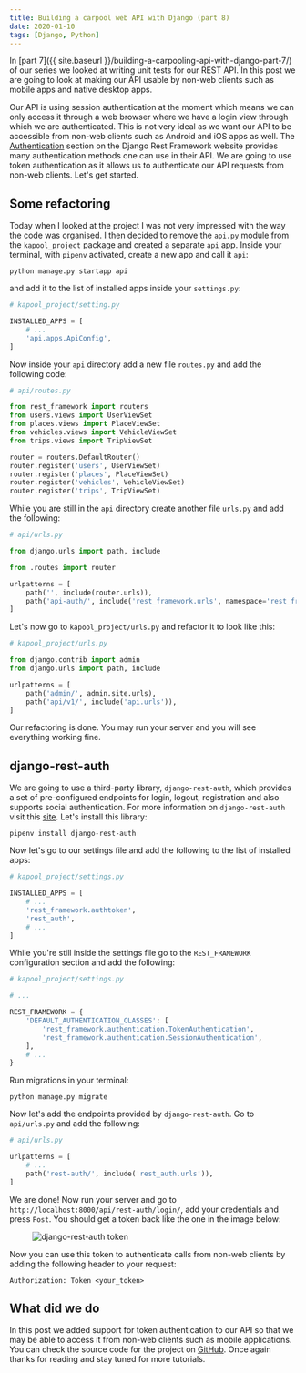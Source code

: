 ```yaml
---
title: Building a carpool web API with Django (part 8)
date: 2020-01-10
tags: [Django, Python]
---
```


In [part 7]({{ site.baseurl }}/building-a-carpooling-api-with-django-part-7/) of our series we looked at writing unit tests for our REST API. In this post we are going to look at making our API usable by non-web clients such as mobile apps and native desktop apps.

Our API is using session authentication at the moment which means we can only access it through a web browser where we have a login view through which we are authenticated. This is not very ideal as we want our API to be accessible from non-web clients such as Android and iOS apps as well. The [Authentication](https://www.django-rest-framework.org/api-guide/authentication/) section on the Django Rest Framework website provides many authentication methods one can use in their API. We are going to use token authentication as it allows us to authenticate our API requests from non-web clients. Let's get started.

## Some refactoring

Today when I looked at the project I was not very impressed with the way the code was organised. I then decided to remove the `api.py` module from the `kapool_project` package and created a separate `api` app. Inside your terminal, with `pipenv` activated, create a new app and call it `api`:

```
python manage.py startapp api
```

and add it to the list of installed apps inside your `settings.py`:

```python
# kapool_project/setting.py

INSTALLED_APPS = [
    # ...
    'api.apps.ApiConfig',
]
```

Now inside your `api` directory add a new file `routes.py` and add the following code:

```python
# api/routes.py

from rest_framework import routers
from users.views import UserViewSet
from places.views import PlaceViewSet
from vehicles.views import VehicleViewSet
from trips.views import TripViewSet

router = routers.DefaultRouter()
router.register('users', UserViewSet)
router.register('places', PlaceViewSet)
router.register('vehicles', VehicleViewSet)
router.register('trips', TripViewSet)
```

While you are still in the `api` directory create another file `urls.py` and add the following:

```python
# api/urls.py

from django.urls import path, include

from .routes import router

urlpatterns = [
    path('', include(router.urls)),
    path('api-auth/', include('rest_framework.urls', namespace='rest_framework')),
]
```

Let's now go to `kapool_project/urls.py` and refactor it to look like this:

```python
# kapool_project/urls.py

from django.contrib import admin
from django.urls import path, include

urlpatterns = [
    path('admin/', admin.site.urls),
    path('api/v1/', include('api.urls')),
]
```

Our refactoring is done. You may run your server and you will see everything working fine.

## django-rest-auth

We are going to use a third-party library, `django-rest-auth`, which provides a set of pre-configured endpoints for login, logout, registration and also supports social authentication. For more information on `django-rest-auth` visit this [site](https://django-rest-auth.readthedocs.io/en/latest/index.html). Let's install this library:

```
pipenv install django-rest-auth
```

Now let's go to our settings file and add the following to the list of installed apps:

```python
# kapool_project/settings.py

INSTALLED_APPS = [
    # ...
    'rest_framework.authtoken',
    'rest_auth',
    # ...
]
```

While you're still inside the settings file go to the `REST_FRAMEWORK` configuration section and add the following:

```python
# kapool_project/settings.py

# ...

REST_FRAMEWORK = {
    'DEFAULT_AUTHENTICATION_CLASSES': [
        'rest_framework.authentication.TokenAuthentication',
        'rest_framework.authentication.SessionAuthentication',
    ],
    # ...
}

```

Run migrations in your terminal:

```
python manage.py migrate
```

Now let's add the endpoints provided by `django-rest-auth`. Go to `api/urls.py` and add the following:

```python
# api/urls.py

urlpatterns = [
    # ...
    path('rest-auth/', include('rest_auth.urls')),
]
```

We are done! Now run your server and go to `http://localhost:8000/api/rest-auth/login/`, add your credentials and press `Post`. You should get a token back like the one in the image below:

<figure>
<img src="{{ site.baseurl }}/images/kapool/rest-auth.png" alt="django-rest-auth token">
</figure>

Now you can use this token to authenticate calls from non-web clients by adding the following header to your request:

```
Authorization: Token <your_token>
```

## What did we do

In this post we added support for token authentication to our API so that we may be able to access it from non-web clients such as mobile applications. You can check the source code for the project on [GitHub](https://github.com/vince-nyanga/KaPool). Once again thanks for reading and stay tuned for more tutorials.

